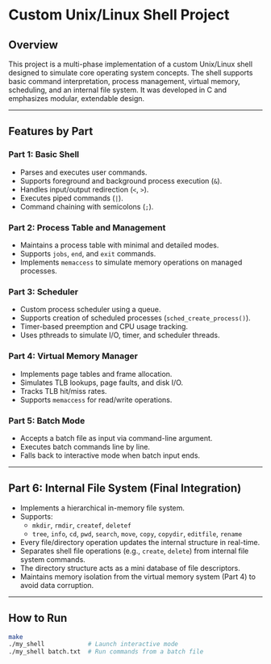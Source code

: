 # Custom Unix/Linux Shell Project

## Overview

This project is a multi-phase implementation of a custom Unix/Linux shell designed to simulate core operating system concepts. The shell supports basic command interpretation, process management, virtual memory, scheduling, and an internal file system. It was developed in C and emphasizes modular, extendable design.

---

## Features by Part

### **Part 1: Basic Shell**
- Parses and executes user commands.
- Supports foreground and background process execution (`&`).
- Handles input/output redirection (`<`, `>`).
- Executes piped commands (`|`).
- Command chaining with semicolons (`;`).

### **Part 2: Process Table and Management**
- Maintains a process table with minimal and detailed modes.
- Supports `jobs`, `end`, and `exit` commands.
- Implements `memaccess` to simulate memory operations on managed processes.

### **Part 3: Scheduler**
- Custom process scheduler using a queue.
- Supports creation of scheduled processes (`sched_create_process()`).
- Timer-based preemption and CPU usage tracking.
- Uses pthreads to simulate I/O, timer, and scheduler threads.

### **Part 4: Virtual Memory Manager**
- Implements page tables and frame allocation.
- Simulates TLB lookups, page faults, and disk I/O.
- Tracks TLB hit/miss rates.
- Supports `memaccess` for read/write operations.

### **Part 5: Batch Mode**
- Accepts a batch file as input via command-line argument.
- Executes batch commands line by line.
- Falls back to interactive mode when batch input ends.

---

## Part 6: Internal File System (Final Integration)
- Implements a hierarchical in-memory file system.
- Supports:
  - `mkdir`, `rmdir`, `createf`, `deletef`
  - `tree`, `info`, `cd`, `pwd`, `search`, `move`, `copy`, `copydir`, `editfile`, `rename`
- Every file/directory operation updates the internal structure in real-time.
- Separates shell file operations (e.g., `create`, `delete`) from internal file system commands.
- The directory structure acts as a mini database of file descriptors.
- Maintains memory isolation from the virtual memory system (Part 4) to avoid data corruption.

---

## How to Run

```bash
make
./my_shell            # Launch interactive mode
./my_shell batch.txt  # Run commands from a batch file
